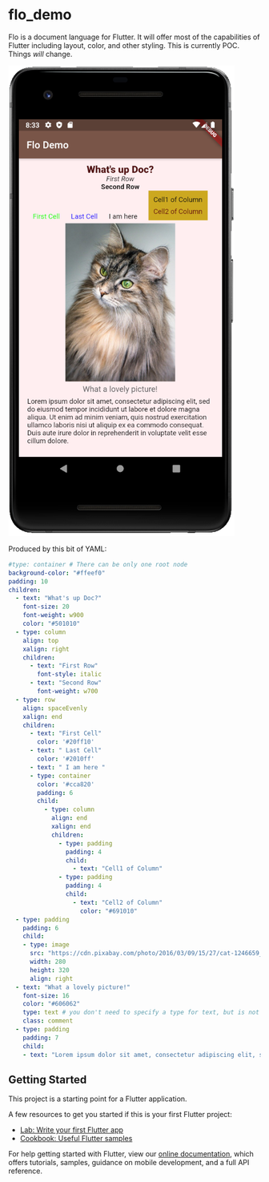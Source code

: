 # flo_demo

Flo is a document language for Flutter. It will offer most of the capabilities of Flutter including layout, color, and other styling. This is currently POC. Things *will* change.

![Flo_demo](pics/flo_demo.png?raw=true "Flo Demo Screenshot")

Produced by this bit of YAML:

```yaml
#type: container # There can be only one root node
background-color: "#ffeef0"
padding: 10
children:
  - text: "What's up Doc?"
    font-size: 20
    font-weight: w900
    color: "#501010"
  - type: column
    align: top
    xalign: right
    children:
      - text: "First Row"
        font-style: italic
      - text: "Second Row"
        font-weight: w700
  - type: row
    align: spaceEvenly
    xalign: end
    children:
      - text: "First Cell"
        color: '#20ff10'
      - text: " Last Cell"
        color: '#2010ff'
      - text: " I am here "
      - type: container
        color: '#cca820'
        padding: 6
        child:
          - type: column
            align: end
            xalign: end
            children:
              - type: padding
                padding: 4
                child:
                  - text: "Cell1 of Column"
              - type: padding
                padding: 4
                child:
                  - text: "Cell2 of Column"
                    color: "#691010"
  - type: padding
    padding: 6
    child:
    - type: image
      src: "https://cdn.pixabay.com/photo/2016/03/09/15/27/cat-1246659_960_720.jpg"
      width: 280
      height: 320
      align: right
  - text: "What a lovely picture!"
    font-size: 16
    color: "#606062"
    type: text # you don't need to specify a type for text, but is not illegal :-)
    class: comment
  - type: padding
    padding: 7
    child:
    - text: "Lorem ipsum dolor sit amet, consectetur adipiscing elit, sed do eiusmod tempor incididunt ut labore et dolore magna aliqua. Ut enim ad minim veniam, quis nostrud exercitation ullamco laboris nisi ut aliquip ex ea commodo consequat. Duis aute irure dolor in reprehenderit in voluptate velit esse cillum dolore."
```

## Getting Started

This project is a starting point for a Flutter application.

A few resources to get you started if this is your first Flutter project:

- [Lab: Write your first Flutter app](https://flutter.dev/docs/get-started/codelab)
- [Cookbook: Useful Flutter samples](https://flutter.dev/docs/cookbook)

For help getting started with Flutter, view our
[online documentation](https://flutter.dev/docs), which offers tutorials,
samples, guidance on mobile development, and a full API reference.
